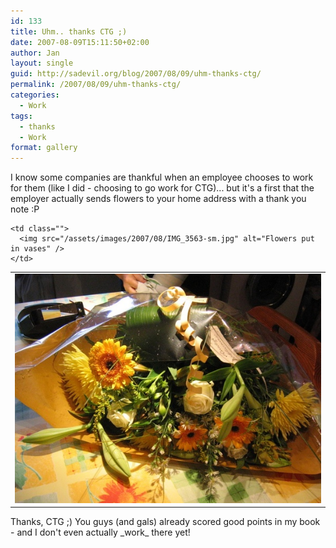 ```yaml
---
id: 133
title: Uhm.. thanks CTG ;)
date: 2007-08-09T15:11:50+02:00
author: Jan
layout: single
guid: http://sadevil.org/blog/2007/08/09/uhm-thanks-ctg/
permalink: /2007/08/09/uhm-thanks-ctg/
categories:
  - Work
tags:
  - thanks
  - Work
format: gallery
---
```

I know some companies are thankful when an employee chooses to work for them (like I did - choosing to go work for CTG)... but it's a first that the employer actually sends flowers to your home address with a thank you note :P

<table>
  <tr>
    <td class="">
      <img src="/assets/images/2007/08/IMG_3562-sm.jpg" alt="Flowers as they were delivered" />
    </td>
    
    <td class="">
      <img src="/assets/images/2007/08/IMG_3563-sm.jpg" alt="Flowers put in vases" />
    </td>
  </tr>
</table>

Thanks, CTG ;) You guys (and gals) already scored good points in my book - and I don't even actually \_work\_ there yet!
